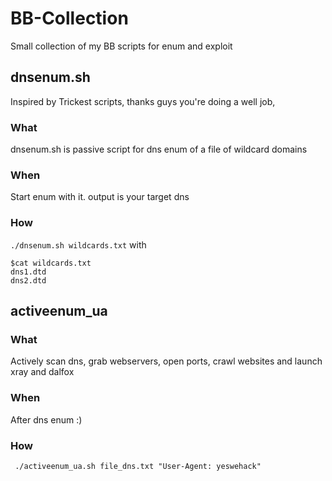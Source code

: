 # BB-Collection
Small collection of my BB scripts for enum and exploit
## dnsenum.sh
Inspired by Trickest scripts, thanks guys you're doing a well job,
### What
dnsenum.sh is passive script for dns enum of a file of wildcard domains
### When
Start enum with it. output is your target dns
### How
``` ./dnsenum.sh wildcards.txt ```
with 
```
$cat wildcards.txt
dns1.dtd
dns2.dtd
```

## activeenum_ua
### What
Actively scan dns, grab webservers, open ports, crawl websites and launch xray and dalfox
### When
After dns enum :)
### How
``` ./activeenum_ua.sh file_dns.txt "User-Agent: yeswehack"```



